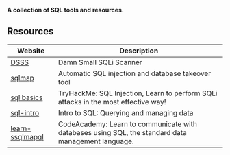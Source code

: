 
**A collection of SQL tools and resources.**

## Resources
Website | Description
---- | ----
[DSSS](https://github.com/stamparm/DSSS) | Damn Small SQLi Scanner
[sqlmap](https://sqlmap.org/) | Automatic SQL injection and database takeover tool
[sqlibasics](https://tryhackme.com/room/sqlibasics) | TryHackMe: SQL Injection, Learn to perform SQLi attacks in the most effective way!
[sql-intro](https://www.khanacademy.org/computing/computer-programming/sql) | Intro to SQL: Querying and managing data | Khan Academy
[learn-ssqlmapql](https://www.codecademy.com/learn/learn-sql) | CodeAcademy: Learn to communicate with databases using SQL, the standard data management language.

